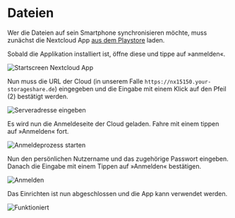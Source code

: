 # Dateien

Wer die Dateien auf sein Smartphone synchronisieren möchte, muss zunächst die Nextcloud App [aus dem Playstore](https://play.google.com/store/apps/details?id=com.nextcloud.client) laden.

Sobald die Applikation installiert ist, öffne diese und tippe auf »anmelden«.

![Startscreen Nextcloud App](assets/files-01.png)

Nun muss die URL der Cloud (in unserem Falle `https://nx15150.your-storageshare.de`) eingegeben und die Eingabe mit einem Klick auf den Pfeil (2) bestätigt werden.

![Serveradresse eingeben](assets/files-02.png)

Es wird nun die Anmeldeseite der Cloud geladen. Fahre mit einem tippen auf »Anmelden« fort.

![Anmeldeprozess starten](assets/files-03.png)

Nun den persönlichen Nutzername und das zugehörige Passwort eingeben. Danach die Eingabe mit einem Tippen auf »Anmelden« bestätigen.

![Anmelden](assets/files-04.png)

Das Einrichten ist nun abgeschlossen und die App kann verwendet werden.

![Funktioniert](assets/files-05.png)


